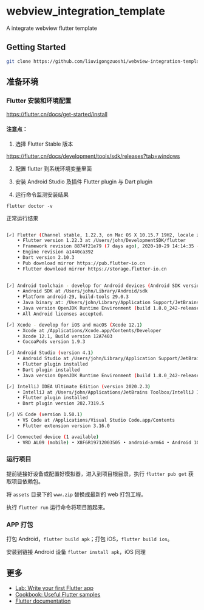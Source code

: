 # webview_integration_template

A integrate webview flutter template


## Getting Started

```bash
git clone https://github.com/liuvigongzuoshi/webview-integration-template.git
```

## 准备环境

### Flutter 安装和环境配置

https://flutter.cn/docs/get-started/install

#### 注意点：

1. 选择 Flutter Stable 版本

https://flutter.cn/docs/development/tools/sdk/releases?tab=windows

2. 配置 flutter 到系统环境变量里面

4. 安装 Android Studio 及插件 Flutter plugin 与 Dart plugin

5. 运行命令监测安装结果

```
flutter doctor -v
```
 
正常运行结果

```bash

[✓] Flutter (Channel stable, 1.22.3, on Mac OS X 10.15.7 19H2, locale zh-Hans-CN)
    • Flutter version 1.22.3 at /Users/john/DevelopmentSDK/flutter
    • Framework revision 8874f21e79 (7 days ago), 2020-10-29 14:14:35 -0700
    • Engine revision a1440ca392
    • Dart version 2.10.3
    • Pub download mirror https://pub.flutter-io.cn
    • Flutter download mirror https://storage.flutter-io.cn

 
[✓] Android toolchain - develop for Android devices (Android SDK version 29.0.3)
    • Android SDK at /Users/john/Library/Android/sdk
    • Platform android-29, build-tools 29.0.3
    • Java binary at: /Users/john/Library/Application Support/JetBrains/Toolbox/apps/AndroidStudio/ch-0/201.6858069/Android Studio.app/Contents/jre/jdk/Contents/Home/bin/java
    • Java version OpenJDK Runtime Environment (build 1.8.0_242-release-1644-b3-6222593)
    • All Android licenses accepted.

[✓] Xcode - develop for iOS and macOS (Xcode 12.1)
    • Xcode at /Applications/Xcode.app/Contents/Developer
    • Xcode 12.1, Build version 12A7403
    • CocoaPods version 1.9.3

[✓] Android Studio (version 4.1)
    • Android Studio at /Users/john/Library/Application Support/JetBrains/Toolbox/apps/AndroidStudio/ch-0/201.6858069/Android Studio.app/Contents
    • Flutter plugin installed
    • Dart plugin installed
    • Java version OpenJDK Runtime Environment (build 1.8.0_242-release-1644-b3-6222593)

[✓] IntelliJ IDEA Ultimate Edition (version 2020.2.3)
    • IntelliJ at /Users/john/Applications/JetBrains Toolbox/IntelliJ IDEA Ultimate.app
    • Flutter plugin installed
    • Dart plugin version 202.7319.5

[✓] VS Code (version 1.50.1)
    • VS Code at /Applications/Visual Studio Code.app/Contents
    • Flutter extension version 3.16.0

[✓] Connected device (1 available)
    • VRD AL09 (mobile) • X8F6R19712003505 • android-arm64 • Android 10 (API 29)
```

### 运行项目

提前链接好设备或配置好模拟器，进入到项目根目录，执行 `flutter pub get` 获取项目依赖包。

将 `assets` 目录下的 `www.zip` 替换成最新的 web 打包工程。

执行 `flutter run` 运行命令将项目跑起来。

### APP 打包

打包 Android，`flutter build apk`；打包 iOS，`flutter build ios`。

安装到链接 Android 设备 `flutter install apk`，iOS 同理

## 更多

- [Lab: Write your first Flutter app](https://flutter.dev/docs/get-started/codelab)
- [Cookbook: Useful Flutter samples](https://flutter.dev/docs/cookbook)
- [Flutter documentation](https://flutter.dev/docs)
